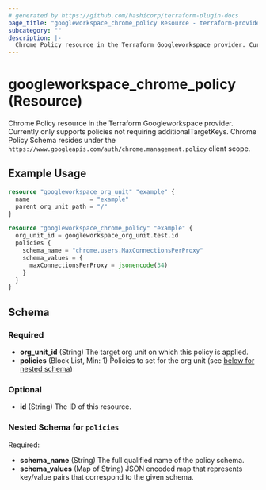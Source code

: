 ```yaml
---
# generated by https://github.com/hashicorp/terraform-plugin-docs
page_title: "googleworkspace_chrome_policy Resource - terraform-provider-googleworkspace"
subcategory: ""
description: |-
  Chrome Policy resource in the Terraform Googleworkspace provider. Currently only supports policies not requiring additionalTargetKeys. Chrome Policy Schema resides under the https://www.googleapis.com/auth/chrome.management.policy client scope.
---
```


# googleworkspace_chrome_policy (Resource)

Chrome Policy resource in the Terraform Googleworkspace provider. Currently only supports policies not requiring additionalTargetKeys. Chrome Policy Schema resides under the `https://www.googleapis.com/auth/chrome.management.policy` client scope.

## Example Usage

```terraform
resource "googleworkspace_org_unit" "example" {
  name                 = "example"
  parent_org_unit_path = "/"
}

resource "googleworkspace_chrome_policy" "example" {
  org_unit_id = googleworkspace_org_unit.test.id
  policies {
    schema_name = "chrome.users.MaxConnectionsPerProxy"
    schema_values = {
      maxConnectionsPerProxy = jsonencode(34)
    }
  }
}
```

<!-- schema generated by tfplugindocs -->
## Schema

### Required

- **org_unit_id** (String) The target org unit on which this policy is applied.
- **policies** (Block List, Min: 1) Policies to set for the org unit (see [below for nested schema](#nestedblock--policies))

### Optional

- **id** (String) The ID of this resource.

<a id="nestedblock--policies"></a>
### Nested Schema for `policies`

Required:

- **schema_name** (String) The full qualified name of the policy schema.
- **schema_values** (Map of String) JSON encoded map that represents key/value pairs that correspond to the given schema.


